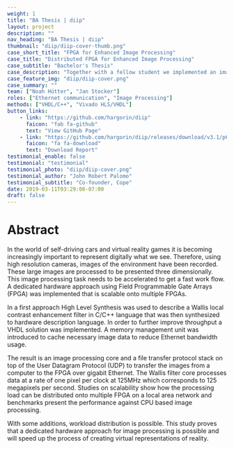 ```yaml
---
weight: 1
title: "BA Thesis | diip"
layout: project
description: ""
nav_heading: "BA Thesis | diip"
thumbnail: "diip/diip-cover-thumb.png"
case_short_title: "FPGA for Enhanced Image Processing"
case_title: "Distributed FPGA for Enhanced Image Processing"
case_subtitle: "Bachelor's Thesis"
case_description: "Together with a fellow student we implemented an image processing algorithm on multiple FPGAs to accelerate image processing. Thanks to my implementaton of a full Ethernet stack, the solution is scalable on a network."
case_feature_img: "diip/diip-cover.png"
case_summary: ""
team: ["Noah Hütter", "Jan Stocker"]
roles: ["Ethernet communication", "Image Processing"]
methods: ["VHDL/C++", "Vivado HLS/VHDL"]
button_links:
    - link: "https://github.com/hargorin/diip"
      faicon: "fab fa-github"
      text: "View GitHub Page"
    - link: "https://github.com/hargorin/diip/releases/download/v3.1/p6_diip_huetter_stocker.pdf"
      faicon: "fa fa-download"
      text: "Download Report"
testimonial_enable: false
testimonial: "testimonial"
testimonial_photo: "diip/diip-cover.png"
testimonial_author: "John Robert Palomo"
testimonial_subtitle: "Co-founder, Cope"
date: 2019-03-11T03:29:08-07:00
draft: false
---
```


# Abstract
In the world of self-driving cars and virtual reality games it is becoming
increasingly important to represent digitally what we see.
Therefore, using high resolution
cameras, images of the environment have been recorded.
These large images are processed to be presented three dimensionally. 
This image processing task needs to be accelerated to get a fast work flow. 
A dedicated hardware approach using Field Programmable Gate Arrays (FPGA) was
implemented that is scalable onto multiple FPGAs.

In a first approach High Level Synthesis was used to describe a Wallis local contrast enhancement filter in C/C++ language that was then synthesized to hardware description language. In order to further improve throughput a VHDL solution was implemented. A memory management unit was introduced to cache necessary image data to reduce Ethernet bandwidth usage.

The result is an image
processing core and a file transfer protocol stack on top of the User Datagram
Protocol (UDP) to transfer the images from a computer to the FPGA over gigabit Ethernet. 
The Wallis filter core processes data at a rate of one
pixel per clock at 125MHz which corresponds to 125 megapixels per second. 
Studies on scalability show how the processing load can be distributed onto multiple FPGA on a local area network and benchmarks present the performance against CPU based image processing.

With some additions, workload distribution is possible. This study proves 
that a dedicated hardware approach for image processing is possible and will
speed up the process of creating virtual representations of reality.

